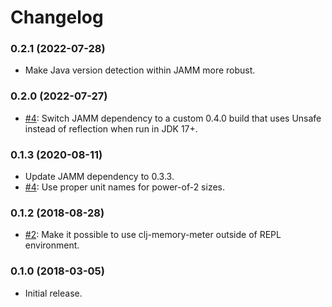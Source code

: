 # Changelog

### 0.2.1 (2022-07-28)

- Make Java version detection within JAMM more robust.

### 0.2.0 (2022-07-27)

- [#4](https://github.com/clojure-goes-fast/clj-memory-meter/issues/5): Switch
  JAMM dependency to a custom 0.4.0 build that uses Unsafe instead of reflection
  when run in JDK 17+.

### 0.1.3 (2020-08-11)

- Update JAMM dependency to 0.3.3.
- [#4](https://github.com/clojure-goes-fast/clj-memory-meter/issues/4): Use proper unit names for power-of-2 sizes.

### 0.1.2 (2018-08-28)

- [#2](https://github.com/clojure-goes-fast/clj-memory-meter/issues/2): Make it possible to use clj-memory-meter outside of REPL environment.

### 0.1.0 (2018-03-05)

- Initial release.
